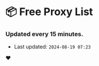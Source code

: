 # :package: Free Proxy List
### Updated every 15 minutes.

- Last updated: `2024-08-19 07:23`

:heart:
